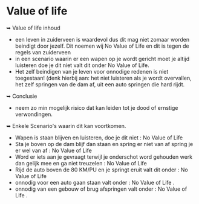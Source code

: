 # Value of life

➥ Value of life inhoud </b></br>
   - een leven in zuiderveen is waardevol dus dit mag niet zomaar worden beindigt door jezelf. Dit noemen wij No Value of Life en dit is tegen de regels van zuiderveen </br>
   - in een scenario waarin er een wapen op je wordt gericht moet je altijd luisteren doe je dit niet valt dit onder No Value of Life.</br>
   - Het zelf beindigen van je leven voor onnodige redenen is niet toegestaan! (denk hierbij aan: het niet luisteren als je wordt overvallen, het zelf springen van de dam af, uit een auto springen die hard rijdt.</br>

➥ Conclusie </b>
   - neem zo min mogelijk risico dat kan leiden tot je dood of ernstige verwondingen.</br>

➥ Enkele Scenario's waarin dit kan voortkomen.</b>
   - Wapen is staan blijven en luisteren, doe je dit niet : No Value of Life</br>
   - Sta je boven op de dam blijf dan staan en spring er niet van af spring je er wel van af : No Value of Life</br>
   - Word er iets aan je gevraagt terwijl je onderschot word gehouden werk dan gelijk mee en ga niet treuzelen : No Value of Life</br>
   - Rijd de auto boven de 80 KM/PU en je springt eruit valt dit onder : No Value of Life </br>
   - onnodig voor een auto gaan staan valt onder : No Value of Life . </br>
   - onnodig van een gebouw of brug afspringen valt onder : No Value of Life  . </br>
